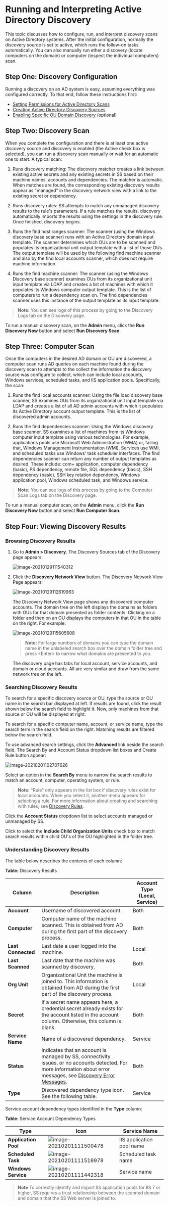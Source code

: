 [title]: # (Running AD Discovery)
[tags]: # (discovery,active directory)
[priority]: # (1000)

# Running and Interpreting Active Directory Discovery

This topic discusses how to configure, run, and interpret discovery scans on Active Directory systems. After the initial configuration, normally the discovery source is set to active, which runs the follow-on tasks automatically. You can also manually run ether a discovery (locate computers on the domain) or computer (inspect the individual computers) scan.

## Step One: Discovery Configuration

Running a discovery on an AD system is easy, assuming everything was configured correctly. To that end, follow these instructions first:

- [Setting Permissions for Active Directory Scans](../permissions-active-directory-discovery/index.md)
- [Creating Active Directory Discovery Sources](../creating-active-directory-discovery-source/index.md)
- [Enabling Specific OU Domain Discovery](../../../general-information/discovery-enabling-specific-ou-domain/index.md) (optional)

## Step Two: Discovery Scan

When you complete the configuration and there is at least one active discovery source and discovery is enabled (the Active check box is selected), you can run a discovery scan manually or wait for an automatic one to start. A typical scan:

1. Runs discovery matching: The discovery matcher creates a link between existing active secrets and any existing secrets in SS based on their machine names, accounts and dependencies. The matcher is automatic. When matches are found, the corresponding existing discovery results appear as "managed" in the discovery network view with a link to the existing secret or dependency.

1. Runs discovery rules: SS attempts to match any unmanaged discovery results to the rule's parameters. If a rule matches the results, discovery automatically imports the results using the settings in the discovery rule. Once finished, discovery begins.

1. Runs the find host ranges scanner: The scanner (using the Windows discovery base scanner) runs with an Active Directory domain input template. The scanner determines which OUs are to be scanned and populates its organizational unit output template with a list of those OUs. The output template will be used by the following find machine scanner and also by the find local accounts scanner, which does not require machine information.

1. Runs the find machine scanner: The scanner (using the Windows Discovery base scanner) examines OUs from its organizational unit input template via LDAP and creates a list of machines with which it populates its Windows computer output template. This is the list of computers to run a dependency scan on. The find dependencies scanner uses this instance of the output template as its input template.

> **Note:** You can see logs of this process by going to the Discovery Logs tab on the Discovery page.

To run a manual discovery scan, on the **Admin** menu, click the **Run Discovery Now** button and select **Run Discovery Scan**. 

## Step Three: Computer Scan

Once the computers in the desired AD domain or OU are discovered, a computer scan runs AD queries on each machine found during the discovery scan to attempts to the collect the information the discovery source was configure to collect, which can include local accounts, Windows services, scheduled tasks, and IIS application pools. Specifically, the scan:

1. Runs the find local accounts scanner: Using the file load discovery base scanner, SS examines OUs from its organizational unit input template via LDAP and creates a list of all AD admin accounts with which it populates its Active Directory account output template. This is the list of discovered admin accounts.

1. Runs the find dependencies scanner: Using the Windows discovery base scanner, SS examines a list of machines from its Windows computer input template using various technologies. For example, applications pools use Microsoft Web Administration (WMA) or, failing that, Windows Management Instrumentation (WMI). Services use WMI, and scheduled tasks use Windows' task scheduler interfaces. The find dependencies scanner can return any number of output templates as desired. These include: com+ application, computer dependency (basic), PS dependency, remote file, SQL dependency (basic), SSH dependency (basic), SSH key rotation dependency, Windows application pool, Windows scheduled task, and Windows service.

> **Note:** You can see logs of this process by going to the Computer Scan Logs tab on the Discovery page.

To run a manual computer scan, on the **Admin** menu, click the **Run Discovery Now** button and select **Run Computer Scan**.

## Step Four: Viewing Discovery Results

### Browsing Discovery Results

1. Go to **Admin \> Discovery**. The Discovery Sources tab of the Discovery page appears: 

   ![image-20210129111540312](images/image-20210129111540312.png)

1. Click the **Discovery Network View** button.  The Discovery Network View Page appears:

   ![image-20210129112619963](images/image-20210129112619963.png)

   The Discovery Network View page shows any discovered computer accounts. The domain tree on the left displays the domains as folders with OUs for that domain presented as folder contents. Clicking on a folder and then on an OU displays the computers in that OU in the table on the right. For example:

   ![image-20210129115605608](images/image-20210129115605608.png)

   > **Note:** For large numbers of domains you can type the domain name in the unlabeled search box over the domain folder tree and press \<Enter\> to narrow what domains are presented to you. 
   
   The discovery page has tabs for local account, service accounts, and domain or cloud accounts.  All are very similar and draw from the same network tree on the left. 

### Searching Discovery Results

To search for a specific discovery source or OU, type the source or OU name in the search bar displayed at left. If results are found, click the result shown below the search field to highlight it. Now, only machines from that source or OU will be displayed at right.

To search for a specific computer name, account, or service name, type the search term in the search field on the right. Matching results are filtered below the search field. 

To use advanced search settings, click the **Advanced** link beside the search field. The Search By and Account Status dropdown list boxes and Create Rule button appear:

![image-20210201102707626](images/image-20210201102707626.png)

Select an option in the **Search By** menu to narrow the search results to match an account, computer, operating system, or rule.

> **Note:** "Rule" only appears in the list box if discovery rules exist for local accounts. When you select it, another menu appears for selecting a rule. For more information about creating and searching with rules, see [Discovery Rules](../../../general-information/discovery-rules/index.md).

Click the **Account Status** dropdown list to select accounts managed or unmanaged by SS.

Click to select the **Include Child Organization Units** check box to match search results within child OU's of the OU highlighted in the folder tree.

### Understanding Discovery Results

The table below describes the contents of each column:

**Table:** Discovery Results

| Column             | Description                                                  | Account Type  (Local,  Service) |
| -- | -- | -- |
| **Account**        | Username of discovered account.                              | Both                            |
| **Computer**       | Computer  name of the machine scanned. This is obtained from AD during the  first part of the discovery process. | Both                            |
| **Last Connected** | Last date a user logged into the machine.                    | Local                           |
| **Last Scanned**   | Last  date that the machine was scanned by discovery.        | Both                            |
| **Org Unit**       | Organizational Unit the machine is joined to. This information is obtained from AD during the first part of the discovery process. | Local                           |
| **Secret**         | If a secret name appears here, a credential secret already exists for the account listed in the account column. Otherwise, this column is blank. | Both                            |
| **Service Name**   | Name of  a discovered dependency.                            | Service                         |
| **Status**         | Indicates that an account is managed by SS, connectivity issues, or no accounts detected. For more information about error messages, see [Discovery Error Messages](../../../general-information/discovery-error-messages/index.md). | Both                            |
| **Type**           | Discovered dependency type icon. See the following table.    | Service                         |
[]()
Service account dependency types identified in the **Type** column:

**Table:** Service Account Dependency Types

| Type                 | Icon                                                         | Service Name              |
| -- | -- | -- |
| **Application Pool** | ![image-20210201111500478](images/image-20210201111500478.png) | IIS application pool name |
| **Scheduled Task**   | ![image-20210201111516978](images/image-20210201111516978.png) | Scheduled task name       |
| **Windows Service**  | ![image-20210201111442318](images/image-20210201111442318.png) | Service name              |
[]()

> **Note**  To correctly identify and import IIS application pools for IIS 7 or higher, SS requires a trust relationship between the scanned domain and domain that the SS Web server is joined to. 